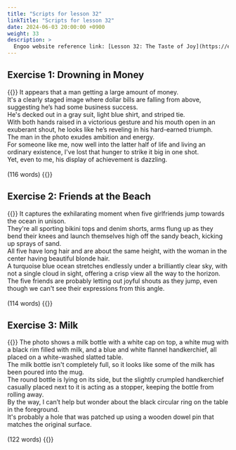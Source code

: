 ```yaml
---
title: "Scripts for lesson 32"
linkTitle: "Scripts for lesson 32"
date: 2024-06-03 20:00:00 +0900
weight: 33
description: >
  Engoo website reference link: [Lesson 32: The Taste of Joy](https://engoo.com/app/lessons/describing-pictures-intermediate-describing-pictures-the-taste-of-joy/vj1C-EbaEee0pqv47-VWIg?category_id=P_HriMOnEeifo0O-yMP42w&course_id=ZZasjsOnEeiHZVOMC0VfdA)
---
```


## Exercise 1: Drowning in Money

{{<card header="**Script**">}}
It appears that a man getting a large amount of money.<br/>
It's a clearly staged image where dollar bills are falling from above, suggesting he’s had some business success. <br/>
He's decked out in a gray suit, light blue shirt, and striped tie. <br/>
With both hands raised in a victorious gesture and his mouth open in an exuberant shout, he looks like he’s reveling in his hard-earned triumph. <br/>
The man in the photo exudes ambition and energy. <br/>
For someone like me, now well into the latter half of life and living an ordinary existence, I've lost that hunger to strike it big in one shot. <br/>
Yet, even to me, his display of achievement is dazzling.<br/>
<br/>
(116 words)
{{</card>}}

## Exercise 2: Friends at the Beach

{{<card header="**Script**">}}
It captures the exhilarating moment when five girlfriends jump towards the ocean in unison. <br/>
They're all sporting bikini tops and denim shorts, arms flung up as they bend their knees and launch themselves high off the sandy beach, kicking up sprays of sand.<br/>
All five have long hair and are about the same height, with the woman in the center having beautiful blonde hair. <br/>
A turquoise blue ocean stretches endlessly under a brilliantly clear sky, with not a single cloud in sight, offering a crisp view all the way to the horizon.<br/>
The five friends are probably letting out joyful shouts as they jump, even though we can't see their expressions from this angle. <br/>
<br/>
(114 words)
{{</card>}}

## Exercise 3: Milk

{{<card header="**Script**">}}
The photo shows a milk bottle with a white cap on top, a white mug with a black rim filled with milk, and a blue and white flannel handkerchief, all placed on a white-washed slatted table.<br/>
The milk bottle isn't completely full, so it looks like some of the milk has been poured into the mug.<br/>
The round bottle is lying on its side, but the slightly crumpled handkerchief casually placed next to it is acting as a stopper, keeping the bottle from rolling away.<br/>
By the way, I can’t help but wonder about the black circular ring on the table in the foreground.<br/>
It's probably a hole that was patched up using a wooden dowel pin that matches the original surface.<br/>
<br/>
(122 words)
{{</card>}}
